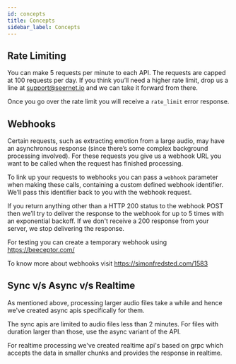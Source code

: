 ```yaml
---
id: concepts
title: Concepts
sidebar_label: Concepts
---
```


## Rate Limiting

You can make 5 requests per minute to each API. The requests are capped at 100 requests per day. If you think you’ll need a higher rate limit, drop us a line at support@seernet.io and we can take it forward from there.

Once you go over the rate limit you will receive a `rate_limit` error response.

## Webhooks

Certain requests, such as extracting emotion from a large audio, may have an asynchronous response (since there’s some complex background processing involved). For these requests you give us a webhook URL you want to be called when the request has finished processing.

To link up your requests to webhooks you can pass a `webhook` parameter when making these calls, containing a custom defined webhook identifier. We’ll pass this identifier back to you with the webhook request.

If you return anything other than a HTTP 200 status to the webhook POST then we’ll try to deliver the response to the webhook for up to 5 times with an exponential backoff. If we don't receive a 200 response from your server, we stop delivering the response.

For testing you can create a temporary webhook using https://beeceptor.com/ 

To know more about webhooks visit https://simonfredsted.com/1583

## Sync v/s Async v/s Realtime

As mentioned above, processing larger audio files take a while and hence we've created async apis specifically for them.

The sync apis are limited to audio files less than 2 minutes. For files with duration larger than those, use the async variant of the API.

For realtime processing we've created realtime api's based on grpc which accepts the data in smaller chunks and provides the response in realtime.

